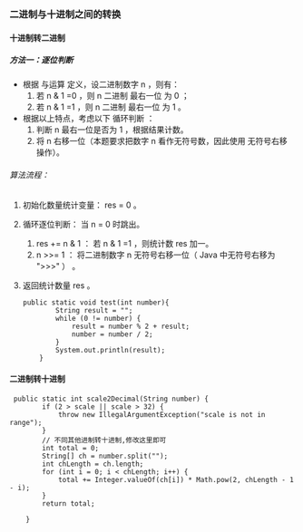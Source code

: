 ### 二进制与十进制之间的转换

#### 十进制转二进制

##### 方法一：逐位判断

- 根据 与运算 定义，设二进制数字 n ，则有：
  1. 若 n \& 1 =0 ，则 n 二进制 最右一位 为 0 ；
  2. 若 n \& 1 =1 ，则 n 二进制 最右一位 为 1 。
- 根据以上特点，考虑以下 循环判断 ：
  1. 判断 n 最右一位是否为 1 ，根据结果计数。
  2. 将 n 右移一位（本题要求把数字 n 看作无符号数，因此使用 无符号右移 操作）。

###### 算法流程：

1. 初始化数量统计变量： res = 0 。

2. 循环逐位判断： 当 n = 0 时跳出。

   1. res += n & 1 ： 若 n \& 1 =1 ，则统计数 res 加一。
   2. n >>= 1 ： 将二进制数字 n 无符号右移一位（ Java 中无符号右移为 ">>>" ） 。

3. 返回统计数量 res 。

   ```
   public static void test(int number){
           String result = "";
           while (0 != number) {
               result = number % 2 + result;
               number = number / 2;
           }
           System.out.println(result);
       }
   ```

   

#### 二进制转十进制

```
 public static int scale2Decimal(String number) {
        if (2 > scale || scale > 32) {
            throw new IllegalArgumentException("scale is not in range");
        }
        // 不同其他进制转十进制,修改这里即可
        int total = 0;
        String[] ch = number.split("");
        int chLength = ch.length;
        for (int i = 0; i < chLength; i++) {
            total += Integer.valueOf(ch[i]) * Math.pow(2, chLength - 1 - i);
        }
        return total;
        
    }
```

